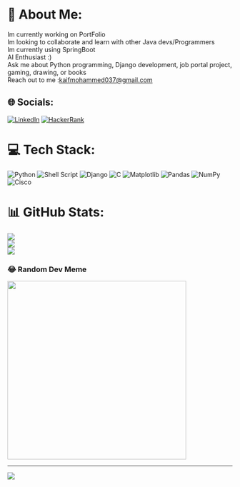 # 💫 About Me:
Im currently working on PortFolio <br>Im looking to collaborate and learn with other Java devs/Programmers<br>Im currently using SpringBoot<br>AI Enthusiast :)<br>Ask me about Python programming, Django development, job portal project, gaming, drawing, or books<br>Reach out to me :kaifmohammed037@gmail.com<br>


## 🌐 Socials:
[![LinkedIn](https://img.shields.io/badge/LinkedIn-%230077B5.svg?logo=linkedin&logoColor=white)](https://linkedin.com/in/mohammed-kaif-a7793923a)
[![HackerRank](https://img.shields.io/badge/HackerRank-kaifmohammed037-green)](https://www.hackerrank.com/profile/kaifmohammed037)

# 💻 Tech Stack:
![Python](https://img.shields.io/badge/python-3670A0?style=for-the-badge&logo=python&logoColor=ffdd54) ![Shell Script](https://img.shields.io/badge/shell_script-%23121011.svg?style=for-the-badge&logo=gnu-bash&logoColor=white) ![Django](https://img.shields.io/badge/django-%23092E20.svg?style=for-the-badge&logo=django&logoColor=white) ![C](https://img.shields.io/badge/c-%2300599C.svg?style=for-the-badge&logo=c&logoColor=white) ![Matplotlib](https://img.shields.io/badge/Matplotlib-%23ffffff.svg?style=for-the-badge&logo=Matplotlib&logoColor=black) ![Pandas](https://img.shields.io/badge/pandas-%23150458.svg?style=for-the-badge&logo=pandas&logoColor=white) ![NumPy](https://img.shields.io/badge/numpy-%23013243.svg?style=for-the-badge&logo=numpy&logoColor=white) ![Cisco](https://img.shields.io/badge/cisco-%23049fd9.svg?style=for-the-badge&logo=cisco&logoColor=black)
# 📊 GitHub Stats:
![](https://github-readme-stats.vercel.app/api?username=MohammedKaif037&theme=dark&hide_border=false&include_all_commits=false&count_private=false)<br/>
![](https://github-readme-streak-stats.herokuapp.com/?user=MohammedKaif037&theme=dark&hide_border=false)<br/>
![](https://github-readme-stats.vercel.app/api/top-langs/?username=MohammedKaif037&theme=dark&hide_border=false&include_all_commits=false&count_private=false&layout=compact)

### 😂 Random Dev Meme
<img src='https://preview.redd.it/va91go15ogyc1.png?width=1080&crop=smart&auto=webp&s=224bc03863b09bdd9456bb1631dd3df446a39482' style="height: 400px;"/>

---
[![](https://visitcount.itsvg.in/api?id=MohammedKaif037&icon=0&color=0)](https://visitcount.itsvg.in)

<!-- Proudly created with GPRM ( https://gprm.itsvg.in ) -->
